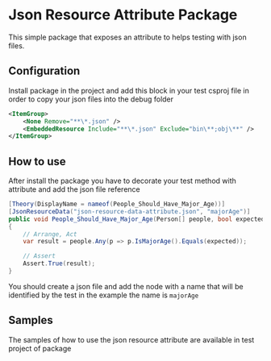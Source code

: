 # Json Resource Attribute Package

This simple package that exposes an attribute to helps testing with json files.

## Configuration

Install package in the project and add this block in your test csproj file in order to copy your json files into the debug folder

```xml
<ItemGroup>
	<None Remove="**\*.json" />
	<EmbeddedResource Include="**\*.json" Exclude="bin\**;obj\**" />
</ItemGroup>
```

## How to use

After install the package you have to decorate your test method with attribute and add the json file reference

```csharp
[Theory(DisplayName = nameof(People_Should_Have_Major_Age))]
[JsonResourceData("json-resource-data-attribute.json", "majorAge")]
public void People_Should_Have_Major_Age(Person[] people, bool expected)
{
    // Arrange, Act
    var result = people.Any(p => p.IsMajorAge().Equals(expected));

    // Assert
    Assert.True(result);
}
```

You should create a json file and add the node with a name that will be identified by the test in the example the name is `majorAge`


## Samples

The samples of how to use the json resource attribute are available in test project of package